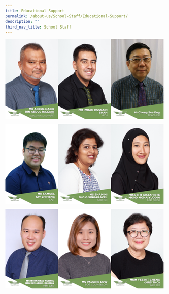 ```yaml
---
title: Educational Support
permalink: /about-us/School-Staff/Educational-Support/
description: ""
third_nav_title: School Staff
---
```

<img src="/images/Mr%20Abdul%20Nasir%20Bin%20Abdul%20Razzak.jpg" 
     style="width:33%;float:left"><img src="/images/Mr%20Imran%20Hussain%20Shah.jpg" 
     style="width:33%;float:left"><img src="/images/Mr%20Chong%20See%20Eng%20.jpeg" 
     style="width:33%">
		 
<img src="/images/SAMUEL%20TAY.jpeg" 
     style="width:33%;float:left"><img src="/images/Ms%20Shamini%20D_O%20G%20Singaravel.jpg" 
     style="width:33%;float:left"><img src="/images/Miss%20Siti%20Aisyah%20Bte%20Mohd%20Mohaiyuddin.jpg" 
     style="width:33%">
		 
<img src="/images/A02%20MR%20MUHAMMAD%20NURRUL%20HADI%20BIN%20ABDUL%20RAHMAN.jpeg" 
     style="width:33%;float:left"><img src="/images/Ms%20Pauline%20Low.jpg" 
     style="width:33%;float:left"><img src="/images/Mdm%20Yee%20Kit%20Cheng%20(Mrs%20Tho).jpg" 
     style="width:33%">
		 